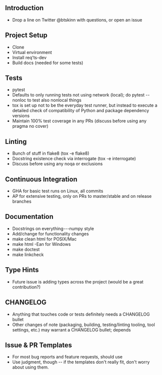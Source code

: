 Introduction
------------

- Drop a line on Twitter @btskinn with questions,
  or open an issue


Project Setup
-------------

- Clone
- Virtual environment
- Install req'ts-dev
- Build docs (needed for some tests)

Tests
-----

- pytest
- Defaults to only running tests not using network (local);
  do pytest --nonloc to test also  nonlocal things
- tox is set up not to be the everyday test runner,
  but instead to execute a detailed check of compatibility
  of Python and package dependency versions
- Maintain 100% test coverage in any PRs
  (discuss before using any pragma no cover)

Linting
-------

- Bunch of stuff in flake8 (tox -e flake8)
- Docstring existence check via interrogate
  (tox -e interrogate)
- Discuss before using any noqa or exclusions


Continuous Integration
----------------------

- GHA for basic test runs on Linux, all commits
- AP for extensive testing, only on PRs to master/stable
  and on release branches


Documentation
-------------

- Docstrings on everything---numpy style
- Add/change for functionality changes
- make clean html for POSIX/Mac
- make html -Ean for Windows
- make doctest
- make linkcheck


Type Hints
----------

- Future issue is adding types across the project
  (would be a great contribution?)

CHANGELOG
---------

- Anything that touches code or tests definitely
  needs a CHANGELOG bullet
- Other changes of note (packaging, building, testing/linting
  tooling, tool settings, etc.) may warrant a CHANGELOG bullet;
  depends

Issue & PR Templates
--------------------

- For most bug reports and feature requests,
  should use
- Use judgment, though -- if the templates don't
  really fit, don't worry about using them.

